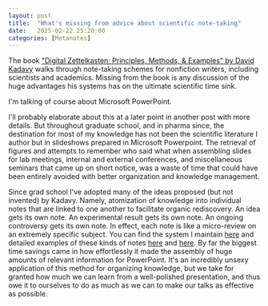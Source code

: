 ```yaml
---
layout: post
title:  "What's missing from advice about scientific note-taking"
date:   2025-02-22 25:20:00
categories: [Metanotes]
---
```

The book ["Digital Zettelkasten: Principles, Methods, & Examples" by David Kadavy](https://bookshop.org/p/books/digital-zettelkasten-principles-methods-examples-david-kadavy/17166162) walks through note-taking schemes for nonfiction writers, including scientists and academics. Missing from the book is any discussion of the huge advantages his systems has on the ultimate scientific time sink.

I'm talking of course about Microsoft PowerPoint.

I'll probably elaborate about this at a later point in another post with more details. But throughout graduate school, and in pharma since, the destination for most of my knowledge has not been the scientific literature I author but in slideshows prepared in Microsoft Powerpoint. The retrieval of figures and attempts to remember who said what when assembling slides for lab meetings, internal and external conferences, and miscellaneous seminars that came up on short notice, was a waste of time that could have been entirely avoided with better organization and knowledge management.

Since grad school I've adopted many of the ideas proposed (but not invented) by Kadavy. Namely, atomization of knowledge into individual notes that are linked to one another to facilitate organic rediscovery. An idea gets its own note. An experimental result gets its own note. An ongoing controversy gets its own note. In effect, each note is like a micro-review on an extremely specific subject. You can find the system I maintain [here](https://publish.obsidian.md/ddelalamo/Sorted_notes/Protein+structural+modeling+and+design+Zettelkasten) and detailed examples of these kinds of notes [here](https://publish.obsidian.md/ddelalamo/Sorted_notes/Public/Protein_design/Not+all+sequences+with+improved+activity+have+plausible+evolutionary+paths+via+stepwise+introduction+of+mutations) and [here](https://publish.obsidian.md/ddelalamo/Sorted_notes/Public/Protein_design/Protein+property+prediction+using+PLMs+does+not+benefit+from+scale+except+when+predicting+structural+features). By far the biggest time savings came in how effortlessly it made the assembly of huge amounts of relevant information for PowerPoint. It's an incredibly unsexy application of this method for organizing knowledge, but we take for granted how much we can learn from a well-polished presentation, and thus owe it to ourselves to do as much as we can to make our talks as effective as possible.